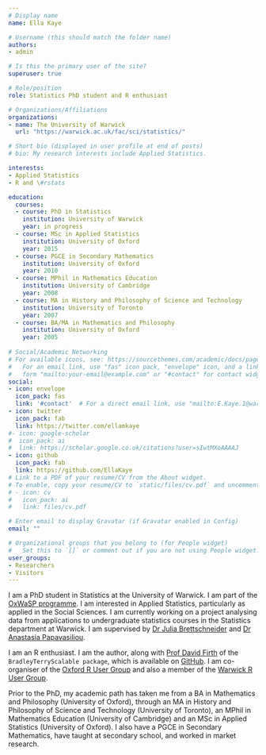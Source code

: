 ```yaml
---
# Display name
name: Ella Kaye

# Username (this should match the folder name)
authors:
- admin

# Is this the primary user of the site?
superuser: true

# Role/position
role: Statistics PhD student and R enthusiast

# Organizations/Affiliations
organizations:
- name: The University of Warwick
  url: "https://warwick.ac.uk/fac/sci/statistics/"

# Short bio (displayed in user profile at end of posts)
# bio: My research interests include Applied Statistics.

interests:
- Applied Statistics
- R and \#rstats

education:
  courses:
  - course: PhD in Statistics
    institution: University of Warwick
    year: in progress
  - course: MSc in Applied Statistics
    institution: University of Oxford
    year: 2015
  - course: PGCE in Secondary Mathematics
    institution: University of Oxford
    year: 2010
  - course: MPhil in Mathematics Education
    institution: University of Cambridge
    year: 2008
  - course: MA in History and Philosophy of Science and Technology
    institution: University of Toronto
    year: 2007
  - course: BA/MA in Mathematics and Philosophy
    institution: University of Oxford
    year: 2005
    
# Social/Academic Networking
# For available icons, see: https://sourcethemes.com/academic/docs/page-builder/#icons
#   For an email link, use "fas" icon pack, "envelope" icon, and a link in the
#   form "mailto:your-email@example.com" or "#contact" for contact widget.
social:
- icon: envelope
  icon_pack: fas
  link: '#contact'  # For a direct email link, use "mailto:E.Kaye.1@warwick.ac.uk".
- icon: twitter
  icon_pack: fab
  link: https://twitter.com/ellamkaye
#- icon: google-scholar
#  icon_pack: ai
#  link: https://scholar.google.co.uk/citations?user=sIwtMXoAAAAJ
- icon: github
  icon_pack: fab
  link: https://github.com/EllaKaye
# Link to a PDF of your resume/CV from the About widget.
# To enable, copy your resume/CV to `static/files/cv.pdf` and uncomment the lines below.
# - icon: cv
#   icon_pack: ai
#   link: files/cv.pdf

# Enter email to display Gravatar (if Gravatar enabled in Config)
email: ""

# Organizational groups that you belong to (for People widget)
#   Set this to `[]` or comment out if you are not using People widget.
user_groups:
- Researchers
- Visitors
---
```


I am a PhD student in Statistics at the University of Warwick. I am part of the [OxWaSP programme](http://www.oxwasp-cdt.ac.uk). I am interested in Applied Statistics, particularly as applied in the Social Sciences. I am currently working on a project analysing data from applications to undergraduate statistics courses in the Statistics department at Warwick. I am supervised by [Dr Julia Brettschneider](https://warwick.ac.uk/fac/sci/statistics/staff/academic-research/brettschneider/) and [Dr Anastasia Papavasiliou](https://warwick.ac.uk/fac/sci/statistics/staff/academic-research/papavasiliou/).

I am an R enthusiast. I am the author, along with [Prof David Firth](https://warwick.ac.uk/fac/sci/statistics/staff/academic-research/firth/) of the `BradleyTerryScalable package`, which is available on [GitHub](https://github.com/EllaKaye/BradleyTerryScalable). I am co-organiser of the [Oxford R User Group](https://www.meetup.com/Oxford-R-User-Group/) and also a member of the [Warwick R User Group](https://www.meetup.com/Warwick-useRs/).

Prior to the PhD, my academic path has taken me from a BA in Mathematics and Philosophy (University of Oxford), through an MA in History and Philosophy of Science and Technology (University of Toronto), an MPhil in Mathematics Education (University of Cambridge) and an MSc in Applied Statistics (University of Oxford). I also have a PGCE in Secondary Mathematics, have taught at secondary school, and worked in market research.
